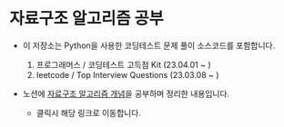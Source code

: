 # 자료구조 알고리즘 공부
- 이 저장소는 Python을 사용한 코딩테스트 문제 풀이 소스코드를 포함합니다. 
  1. 프로그래머스 / 코딩테스트 고득점 Kit (23.04.01 ~ )
  2. leetcode / Top Interview Questions (23.03.08 ~ )


- 노션에 [자료구조 알고리즘 개념](https://www.notion.so/d91eecaf8859443c8cd772644b3ecf1a?v=67ce6fc98db04ffdb1c10134f8bf87a1&pvs=4)을 공부하며 정리한 내용입니다. 
  - 클릭시 해당 링크로 이동합니다.
